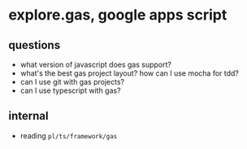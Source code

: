 # explore.gas, google apps script

## questions

* what version of javascript does gas support?
* what's the best gas project layout? how can I use mocha for tdd?
* can I use git with gas projects?
* can I use typescript with gas?

## internal

* reading `pl/ts/framework/gas`

